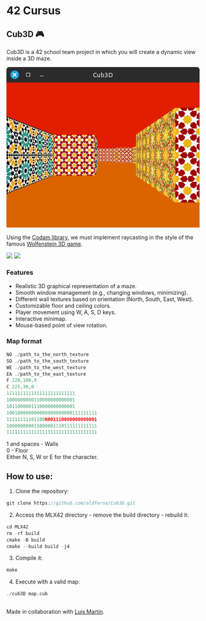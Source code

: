 # 42 Cursus

## Cub3D 🎮

Cub3D is a 42 school team project in which you will create a dynamic view inside a 3D maze. 

![Captura de pantalla](images/screenshot.png)

Using the [Codam library](https://github.com/codam-coding-college/MLX42), we must implement raycasting in the style of the famous [Wolfenstein 3D game](https://www.retrogames.cz/play_408-DOS.php).   

<p float="left">
  <img src="https://reactive.so/static/assets/delta-dist-example.png" width="300" />
  <img src="https://reactive.so/static/assets/ray-casting-example.png" width="300" />
</p>


### Features
* Realistic 3D graphical representation of a maze.
* Smooth window management (e.g., changing windows, minimizing).
* Different wall textures based on orientation (North, South, East, West).
* Customizable floor and ceiling colors.
* Player movement using W, A, S, D keys.
* Interactive minimap.
* Mouse-based point of view rotation.

### Map format
```c
NO ./path_to_the_north_texture
SO ./path_to_the_south_texture
WE ./path_to_the_west_texture
EA ./path_to_the_east_texture
F 220,100,0
C 225,30,0
1111111111111111111111111
1000000000110000000000001
1011000001110000000000001
100100000000000000000000111111111
11111111101100N001110000000000001
100000000011000001110111111111111
111111111111111111111111111111111
```
1 and spaces - Walls  
0 - Floor  
Either N, S, W or E for the character.  

## How to use:
1. Clone the repository:
```c
git clone https://github.com/aldferna/Cub3D.git
```
2. Access the MLX42 directory - remove the build directory - rebuild it:
```c
cd MLX42
rm -rf build
cmake -B build
cmake --build build -j4
```
3. Compile it:
```c
make
```
4. Execute with a valid map:
```c
./cub3D map.cub
```

##
Made in collaboration with [Luis Martín](https://github.com/luuismrtn).
